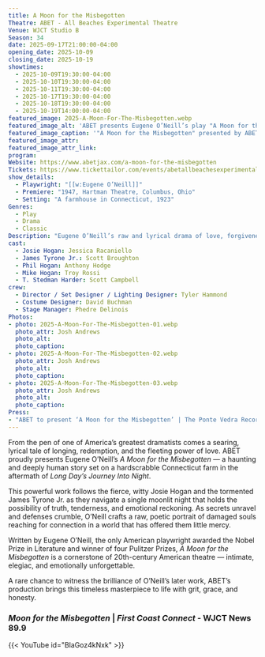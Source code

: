 ```yaml
---
title: A Moon for the Misbegotten
Theatre: ABET - All Beaches Experimental Theatre
Venue: WJCT Studio B
Season: 34
date: 2025-09-17T21:00:00-04:00
opening_date: 2025-10-09
closing_date: 2025-10-19
showtimes:
  - 2025-10-09T19:30:00-04:00
  - 2025-10-10T19:30:00-04:00
  - 2025-10-11T19:30:00-04:00
  - 2025-10-17T19:30:00-04:00
  - 2025-10-18T19:30:00-04:00
  - 2025-10-19T14:00:00-04:00
featured_image: 2025-A-Moon-For-The-Misbegotten.webp
featured_image_alt: 'ABET presents Eugene O’Neill’s play "A Moon for the Misbegotten" at WJCT Studio B'
featured_image_caption: '"A Moon for the Misbegotten" presented by ABET at WJCT Studio B'
featured_image_attr: 
featured_image_attr_link: 
program:
Website: https://www.abetjax.com/a-moon-for-the-misbegotten
Tickets: https://www.tickettailor.com/events/abetallbeachesexperimentaltheatre/1788622
show_details: 
  - Playwright: "[[w:Eugene O’Neill]]"
  - Premiere: "1947, Hartman Theatre, Columbus, Ohio"
  - Setting: "A farmhouse in Connecticut, 1923"
Genres:
  - Play
  - Drama
  - Classic
Description: "Eugene O’Neill’s raw and lyrical drama of love, forgiveness, and redemption under the moonlight on a Connecticut farm."
cast:
  - Josie Hogan: Jessica Racaniello
  - James Tyrone Jr.: Scott Broughton
  - Phil Hogan: Anthony Hodge
  - Mike Hogan: Troy Rossi
  - T. Stedman Harder: Scott Campbell
crew:
  - Director / Set Designer / Lighting Designer: Tyler Hammond
  - Costume Designer: David Buchman
  - Stage Manager: Phedre Delinois
Photos:
- photo: 2025-A-Moon-For-The-Misbegotten-01.webp
  photo_attr: Josh Andrews
  photo_alt: 
  photo_caption:
- photo: 2025-A-Moon-For-The-Misbegotten-02.webp
  photo_attr: Josh Andrews
  photo_alt: 
  photo_caption:
- photo: 2025-A-Moon-For-The-Misbegotten-03.webp
  photo_attr: Josh Andrews
  photo_alt: 
  photo_caption: 
Press:
- "ABET to present ‘A Moon for the Misbegotten’ | The Ponte Vedra Recorder": https://www.pontevedrarecorder.com/stories/abet-to-present-a-moon-for-the-misbegotten,146670
---
```

From the pen of one of America’s greatest dramatists comes a searing, lyrical tale of longing, redemption, and the fleeting power of love. ABET proudly presents Eugene O’Neill’s *A Moon for the Misbegotten* — a haunting and deeply human story set on a hardscrabble Connecticut farm in the aftermath of *Long Day’s Journey Into Night*.

This powerful work follows the fierce, witty Josie Hogan and the tormented James Tyrone Jr. as they navigate a single moonlit night that holds the possibility of truth, tenderness, and emotional reckoning. As secrets unravel and defenses crumble, O’Neill crafts a raw, poetic portrait of damaged souls reaching for connection in a world that has offered them little mercy.

Written by Eugene O’Neill, the only American playwright awarded the Nobel Prize in Literature and winner of four Pulitzer Prizes, *A Moon for the Misbegotten* is a cornerstone of 20th-century American theatre — intimate, elegiac, and emotionally unforgettable.

A rare chance to witness the brilliance of O’Neill’s later work, ABET’s production brings this timeless masterpiece to life with grit, grace, and honesty.

### *Moon for the Misbegotten* | *First Coast Connect* - WJCT News 89.9

{{< YouTube id="BlaGoz4kNxk" >}}